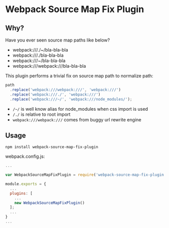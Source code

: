 # Webpack Source Map Fix Plugin #

## Why? ##

Have you ever seen source map paths like below?

- webpack:///./~/bla-bla-bla
- webpack:///./bla-bla-bla
- webpack:///~/bla-bla-bla
- webpack:///webpack:///bla-bla-bla

This plugin performs a trivial fix on source map path to normalize path:

```javascript
path
  .replace('webpack:///webpack:///', 'webpack:///')
  .replace('webpack:///./', 'webpack:///')
  .replace('webpack:///~/', 'webpack:///node_modules/');
```

- `/~/` is well know alias for node_modules when css import is used
- `/./` is relative to root import
- `webpack:///webpack:///` comes from buggy url rewrite engine

## Usage ##

```shell
npm install webpack-source-map-fix-plugin
```

webpack.config.js:

```javascript
...

var WebpackSourceMapFixPlugin = require('webpack-source-map-fix-plugin');

module.exports = {
  ...
  plugins: [
    ...
    new WebpackSourceMapFixPlugin()
  ];
  ...
}
...
